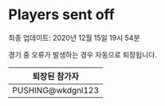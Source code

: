 # Players sent off
최종 업데이트: 2020년 12월 15일 19시 54분


경기 중 오류가 발생하는 경우 자동으로 퇴장됩니다.


| 퇴장된 참가자 |
|:---:|
| PUSHING@wkdgnl123 |